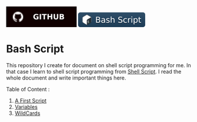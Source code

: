 [![github](./asset/badges/github.svg)](https://www.github.com/Tazri) [![bash badge](./asset/badges/bash_script.svg)](https://www.github.com/Tazri/basic-shell-script)

Bash Script
===========

This repository I create for document on shell script programming for me. In that case I learn to shell script programming from [Shell Script](https://www.shellscript.sh). I read the whole document and write important things here.

Table of Content : 
1. [A First Script](./00.first_script/00.first_script.md)
2. [Variables](./01.variables/01.variables.md)
3. [WildCards](./02.wildcards/02.wildcards.md)